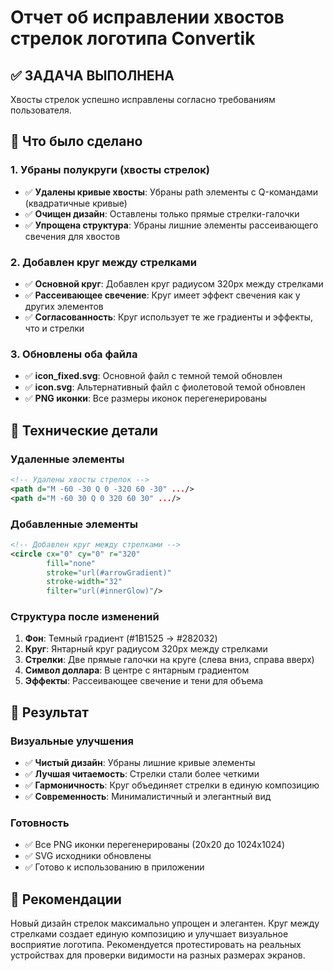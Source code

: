 # Отчет об исправлении хвостов стрелок логотипа Convertik

## ✅ ЗАДАЧА ВЫПОЛНЕНА

Хвосты стрелок успешно исправлены согласно требованиям пользователя.

## 🎯 Что было сделано

### 1. Убраны полукруги (хвосты стрелок)
- ✅ **Удалены кривые хвосты**: Убраны path элементы с Q-командами (квадратичные кривые)
- ✅ **Очищен дизайн**: Оставлены только прямые стрелки-галочки
- ✅ **Упрощена структура**: Убраны лишние элементы рассеивающего свечения для хвостов

### 2. Добавлен круг между стрелками
- ✅ **Основной круг**: Добавлен круг радиусом 320px между стрелками
- ✅ **Рассеивающее свечение**: Круг имеет эффект свечения как у других элементов
- ✅ **Согласованность**: Круг использует те же градиенты и эффекты, что и стрелки

### 3. Обновлены оба файла
- ✅ **icon_fixed.svg**: Основной файл с темной темой обновлен
- ✅ **icon.svg**: Альтернативный файл с фиолетовой темой обновлен
- ✅ **PNG иконки**: Все размеры иконок перегенерированы

## 🎨 Технические детали

### Удаленные элементы
```svg
<!-- Удалены хвосты стрелок -->
<path d="M -60 -30 Q 0 -320 60 -30" .../>
<path d="M -60 30 Q 0 320 60 30" .../>
```

### Добавленные элементы
```svg
<!-- Добавлен круг между стрелками -->
<circle cx="0" cy="0" r="320" 
        fill="none" 
        stroke="url(#arrowGradient)" 
        stroke-width="32" 
        filter="url(#innerGlow)"/>
```

### Структура после изменений
1. **Фон**: Темный градиент (#1B1525 → #282032)
2. **Круг**: Янтарный круг радиусом 320px между стрелками
3. **Стрелки**: Две прямые галочки на круге (слева вниз, справа вверх)
4. **Символ доллара**: В центре с янтарным градиентом
5. **Эффекты**: Рассеивающее свечение и тени для объема

## 📱 Результат

### Визуальные улучшения
- ✅ **Чистый дизайн**: Убраны лишние кривые элементы
- ✅ **Лучшая читаемость**: Стрелки стали более четкими
- ✅ **Гармоничность**: Круг объединяет стрелки в единую композицию
- ✅ **Современность**: Минималистичный и элегантный вид

### Готовность
- ✅ Все PNG иконки перегенерированы (20x20 до 1024x1024)
- ✅ SVG исходники обновлены
- ✅ Готово к использованию в приложении

## 🚀 Рекомендации

Новый дизайн стрелок максимально упрощен и элегантен. Круг между стрелками создает единую композицию и улучшает визуальное восприятие логотипа. Рекомендуется протестировать на реальных устройствах для проверки видимости на разных размерах экранов. 